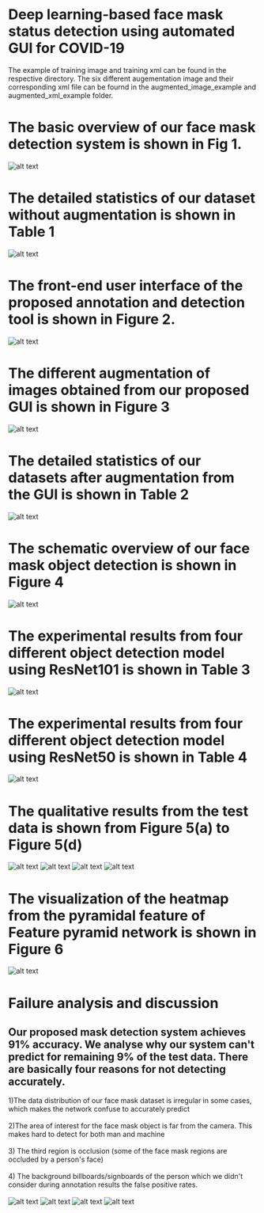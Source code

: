 # Deep learning-based face mask status detection using automated GUI for COVID-19

The example of training image and training xml can be found in the respective directory. The six different augementation image and their corresponding xml file can be fournd in the augmented_image_example and augmented_xml_example folder.

# The basic overview of our face mask detection system is shown in Fig 1. 
![alt text](https://github.com/pratikshaya/face_mask_detection/blob/main/figures_from_paper/Figure1.PNG)

# The detailed statistics of our dataset without augmentation is shown in Table 1
![alt text](https://github.com/pratikshaya/face_mask_detection/blob/main/figures_from_paper/Table1.PNG)

# The front-end user interface of the proposed annotation and detection tool is shown in Figure 2.
![alt text](https://github.com/pratikshaya/face_mask_detection/blob/main/figures_from_paper/Figure2.PNG)

# The different augmentation of images obtained from our proposed GUI is shown in Figure 3

![alt text](https://github.com/pratikshaya/face_mask_detection/blob/main/figures_from_paper/Figure3.PNG)

# The detailed statistics of our datasets after augmentation from the GUI is shown in Table 2

![alt text](https://github.com/pratikshaya/face_mask_detection/blob/main/figures_from_paper/Table2.PNG)

# The schematic overview of our face mask object detection is shown in Figure 4

![alt text](https://github.com/pratikshaya/face_mask_detection/blob/main/figures_from_paper/Figure4.PNG)

# The experimental results from four different object detection model using ResNet101 is shown in Table 3
![alt text](https://github.com/pratikshaya/face_mask_detection/blob/main/figures_from_paper/Table3.PNG)

# The experimental results from four different object detection model using ResNet50 is shown in Table 4
![alt text](https://github.com/pratikshaya/face_mask_detection/blob/main/figures_from_paper/Table4.PNG)

# The qualitative results from the test data is shown from Figure 5(a) to Figure 5(d)
![alt text](https://github.com/pratikshaya/face_mask_detection/blob/main/figures_from_paper/Figure%205(a).PNG)
![alt text](https://github.com/pratikshaya/face_mask_detection/blob/main/figures_from_paper/Figure%205(b).PNG)
![alt text](https://github.com/pratikshaya/face_mask_detection/blob/main/figures_from_paper/Figure%205(c).PNG)
![alt text](https://github.com/pratikshaya/face_mask_detection/blob/main/figures_from_paper/Figure%205(d).PNG)

# The visualization of the heatmap from the pyramidal feature of Feature pyramid network is shown in Figure 6
![alt text](https://github.com/pratikshaya/face_mask_detection/blob/main/figures_from_paper/Figure%206.PNG)

# Failure analysis and discussion
## Our proposed mask detection system achieves 91% accuracy. We analyse why our system can't predict for remaining 9% of the test data. There are basically four reasons for not detecting accurately.
1)The data distribution of our face mask dataset is irregular in some cases, which makes the network confuse to accurately predict<br/><br/>
2)The area of interest for the face mask object is far from the camera. This makes hard to detect for both man and machine<br/><br/>
3) The third region is occlusion (some of the face mask regions are occluded by a person's face)<br/><br/>
4) The background billboards/signboards of the person which we didn't consider during annotation results the false positive rates.<br/><br/>
![alt text](https://github.com/pratikshaya/face_mask_detection/blob/main/figures_from_paper/Figure%207(a).PNG)
![alt text](https://github.com/pratikshaya/face_mask_detection/blob/main/figures_from_paper/Figure%207(b).PNG)
![alt text](https://github.com/pratikshaya/face_mask_detection/blob/main/figures_from_paper/Figure%207(c).PNG)
![alt text](https://github.com/pratikshaya/face_mask_detection/blob/main/figures_from_paper/Figure%207(d).PNG)
